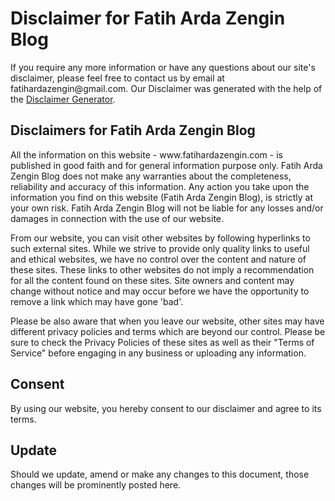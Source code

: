 <h1>Disclaimer for Fatih Arda Zengin Blog</h1>

<p>If you require any more information or have any questions about our site's disclaimer, please feel free to contact us by email at fatihardazengin@gmail.com. Our Disclaimer was generated with the help of the <a href="https://www.disclaimergenerator.net/">Disclaimer Generator</a>.</p>

<h2>Disclaimers for Fatih Arda Zengin Blog</h2>

<p>All the information on this website - www.fatihardazengin.com - is published in good faith and for general information purpose only. Fatih Arda Zengin Blog does not make any warranties about the completeness, reliability and accuracy of this information. Any action you take upon the information you find on this website (Fatih Arda Zengin Blog), is strictly at your own risk. Fatih Arda Zengin Blog will not be liable for any losses and/or damages in connection with the use of our website.</p>

<p>From our website, you can visit other websites by following hyperlinks to such external sites. While we strive to provide only quality links to useful and ethical websites, we have no control over the content and nature of these sites. These links to other websites do not imply a recommendation for all the content found on these sites. Site owners and content may change without notice and may occur before we have the opportunity to remove a link which may have gone 'bad'.</p>

<p>Please be also aware that when you leave our website, other sites may have different privacy policies and terms which are beyond our control. Please be sure to check the Privacy Policies of these sites as well as their "Terms of Service" before engaging in any business or uploading any information.</p>

<h2>Consent</h2>

<p>By using our website, you hereby consent to our disclaimer and agree to its terms.</p>

<h2>Update</h2>

<p>Should we update, amend or make any changes to this document, those changes will be prominently posted here.</p>
